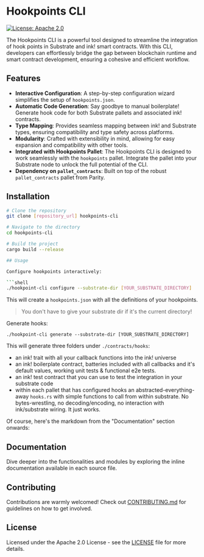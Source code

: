 # Hookpoints CLI

[![License: Apache 2.0](https://img.shields.io/badge/License-Apache%202.0-yellow.svg)](https://www.apache.org/licenses/LICENSE-2.0)

The Hookpoints CLI is a powerful tool designed to streamline the integration of hook points in Substrate and ink! smart contracts. With this CLI, developers can effortlessly bridge the gap between blockchain runtime and smart contract development, ensuring a cohesive and efficient workflow.

## Features

- **Interactive Configuration**: A step-by-step configuration wizard simplifies the setup of `hookpoints.json`.
- **Automatic Code Generation**: Say goodbye to manual boilerplate! Generate hook code for both Substrate pallets and associated ink! contracts.
- **Type Mapping**: Provides seamless mapping between ink! and Substrate types, ensuring compatibility and type safety across platforms.
- **Modularity**: Crafted with extensibility in mind, allowing for easy expansion and compatibility with other tools.
- **Integrated with Hookpoints Pallet**: The Hookpoints CLI is designed to work seamlessly with the `hookpoints` pallet. Integrate the pallet into your Substrate node to unlock the full potential of the CLI.
- **Dependency on `pallet_contracts`**: Built on top of the robust `pallet_contracts` pallet from Parity.

## Installation

```bash
# Clone the repository
git clone [repository_url] hookpoints-cli

# Navigate to the directory
cd hookpoints-cli

# Build the project
cargo build --release

## Usage

Configure hookpoints interactively:

```shell
./hookpoint-cli configure --substrate-dir [YOUR_SUBSTRATE_DIRECTORY]
```

This will create a `hookpoints.json` with all the definitions of your hookpoints.

> You don't have to give your substrate dir if it's the current directory!


Generate hooks:

```shell
./hookpoint-cli generate --substrate-dir [YOUR_SUBSTRATE_DIRECTORY]
```

This will generate three folders under `./contracts/hooks`:

- an ink! trait with all your callback functions into the ink! universe
- an ink! boilerplate contract, batteries included with all callbacks and it's default values, working unit tests & functional e2e tests.
- an ink! test contract that you can use to test the integration in your substrate code
- within each pallet that has configured hooks an abstracted-everything-away `hooks.rs` with simple functions to call from within substrate. No bytes-wrestling, no decoding/encoding, no interaction with ink/substrate wiring. It just works.

Of course, here's the markdown from the "Documentation" section onwards:

## Documentation

Dive deeper into the functionalities and modules by exploring the inline documentation available in each source file.

## Contributing

Contributions are warmly welcomed! Check out [CONTRIBUTING.md](./CONTRIBUTING.md) for guidelines on how to get involved.

## License

Licensed under the Apache 2.0 License - see the [LICENSE](LICENSE) file for more details.
